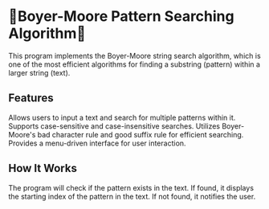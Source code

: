 # **🌟Boyer-Moore Pattern Searching Algorithm🌟**

This program implements the Boyer-Moore string search algorithm, which is one of the most efficient algorithms for finding a substring (pattern) within a larger string (text).

## **Features**

Allows users to input a text and search for multiple patterns within it.
Supports case-sensitive and case-insensitive searches.
Utilizes Boyer-Moore's bad character rule and good suffix rule for efficient searching.
Provides a menu-driven interface for user interaction.

## **How It Works**

The program will check if the pattern exists in the text.
If found, it displays the starting index of the pattern in the text.
If not found, it notifies the user.
